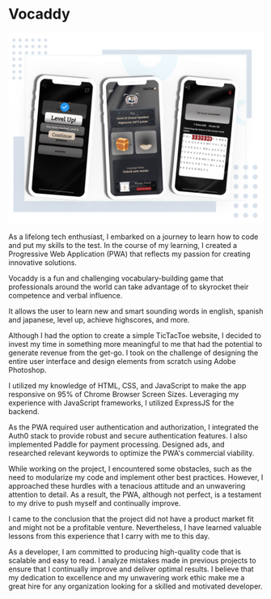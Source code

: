# Vocaddy

![alt text](https://github.com/benjaminA202/Vocaddy/blob/main/Server/Client/Images/demo-image.png?raw=true)

As a lifelong tech enthusiast, I embarked on a journey to learn how to code and put my skills to the test. In the course of my learning, I created a Progressive Web Application (PWA) that reflects my passion for creating innovative solutions.

Vocaddy is a fun and challenging vocabulary-building game that professionals around the world can take advantage of to skyrocket their competence and verbal influence.

It allows the user to learn new and smart sounding words in english, spanish and japanese, level up, achieve highscores, and more.

Although I had the option to create a simple TicTacToe website, I decided to invest my time in something more meaningful to me that had the potential to generate revenue from the get-go. I took on the challenge of designing the entire user interface and design elements from scratch using Adobe Photoshop.

I utilized my knowledge of HTML, CSS, and JavaScript to make the app responsive on 95% of Chrome Browser Screen Sizes. Leveraging my experience with JavaScript frameworks, I utilized ExpressJS for the backend.

As the PWA required user authentication and authorization, I integrated the Auth0 stack to provide robust and secure authentication features. I also implemented Paddle for payment processing. Designed ads, and researched relevant keywords to optimize the PWA's commercial viability.

While working on the project, I encountered some obstacles, such as the need to modularize my code and implement other best practices. However, I approached these hurdles with a tenacious attitude and an unwavering attention to detail. As a result, the PWA, although not perfect, is a testament to my drive to push myself and continually improve.

I came to the conclusion that the project did not have a product market fit and might not be a profitable venture. Nevertheless, I have learned valuable lessons from this experience that I carry with me to this day.

As a developer, I am committed to producing high-quality code that is scalable and easy to read. I analyze mistakes made in previous projects to ensure that I continually improve and deliver optimal results. I believe that my dedication to excellence and my unwavering work ethic make me a great hire for any organization looking for a skilled and motivated developer.
